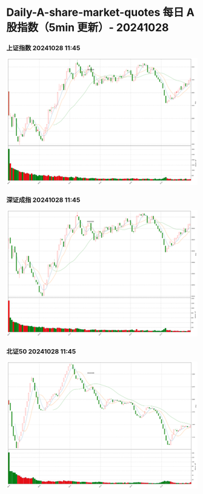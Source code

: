 
# Daily-A-share-market-quotes 每日 A 股指数（5min 更新）- 20241028

### 上证指数 20241028 11:45
![](./fig/2024/10/20241028-sh000001.png)

### 深证成指 20241028 11:45
![](./fig/2024/10/20241028-sz399001.png)

### 北证50 20241028 11:45
![](./fig/2024/10/20241028-bj899050.png)

